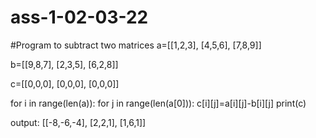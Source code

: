 # ass-1-02-03-22
#Program to subtract two matrices
a=[[1,2,3],
   [4,5,6],
   [7,8,9]]
   
b=[[9,8,7],
   [2,3,5],
   [6,2,8]]
   
c=[[0,0,0],
   [0,0,0],
   [0,0,0]]
   
for i in range(len(a)):
    for j in range(len(a[0])):
        c[i][j]=a[i][j]-b[i][j]
print(c)

output:
[[-8,-6,-4], [2,2,1], [1,6,1]]
